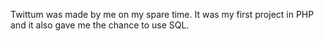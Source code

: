 Twittum was made by me on my spare time. It was my first project in PHP and it also gave me the chance to use SQL.
